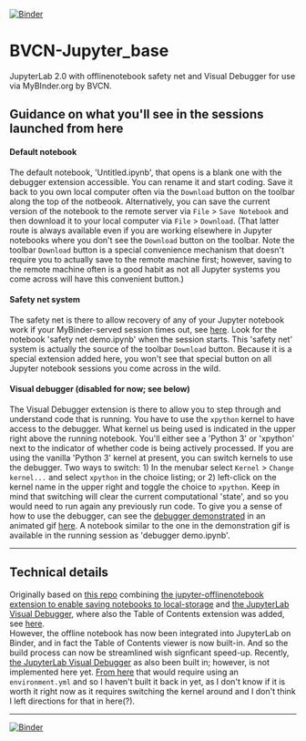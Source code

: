 [![Binder](https://mybinder.org/badge_logo.svg)](https://mybinder.org/v2/gh/fomightez/BVCN-Jupyter_base/master?urlpath=lab%2Ftree%2FUntitled.ipynb)

# BVCN-Jupyter_base
JupyterLab 2.0 with offlinenotebook safety net and Visual Debugger for use via MyBInder.org by BVCN.

## Guidance on what you'll see in the sessions launched from here

#### Default notebook

The default notebook, 'Untitled.ipynb', that opens is a blank one with the debugger extension accessible. You can rename it and start coding. Save it back to you own local computer often via the `Download` button on the toolbar along the top of the notbeook. Alternatively, you can save the current version of the notebook to the remote server via `File` > `Save Notebook` and then download it to your local computer via `File` > `Download`. (That latter route is always available even if you are working elsewhere in Jupyter notebooks where you don't see the `Download` button on the toolbar. Note the toolbar `Download` button is a special convenience mechanism that doesn't require you to actually save to the remote machine first; however, saving to the remote machine often is a good habit as not all Jupyter systems you come across will have this convenient button.)

#### Safety net system

The safety net is there to allow recovery of any of your Jupyter notebook work if your MyBinder-served session times out, see [here](https://github.com/biovcnet/biovcnet.github.io/wiki/Infrastructure:-MyBinder#safety-net-for-the-ephemeral-nature-of-sessions). Look for the notebook 'safety net demo.ipynb' when the session starts. This 'safety net' system is actually the source of the toolbar `Download` button. Because it is a special extension added here, you won't see that special button on all Jupyter notebook sessions you come across in the wild.

#### Visual debugger (disabled for now; see below)

The Visual Debugger extension is there to allow you to step through and understand code that is running. You have to use the `xpython` kernel to have access to the debugger. What kernel us being used is indicated in the upper right above the running notebook. You'll either see a 'Python 3' or 'xpython' next to the indicator of whether code is being actively processed. If you are using the vanilla 'Python 3' kernel at present, you can switch kernels to use the debugger. Two ways to switch: 1) In the menubar select `Kernel` > `Change kernel...` and select `xpython` in the choice listing; or 2) left-click on the kernel name in the upper right and toggle the choice to `xpython`. Keep in mind that switching will clear the current computational 'state', and so you would need to run again any previously run code. To give you a sense of how to use the debugger, can see the [debugger demonstrated](https://github.com/jupyterlab/debugger#jupyterlabdebugger) in an animated gif [here](https://github.com/jupyterlab/debugger#jupyterlabdebugger). A notebook similar to the one in the demonstration gif is available in the running session as 'debugger demo.ipynb'.

----

## Technical details

Originally based on [this repo](https://github.com/fomightez/BVCN-Jupyter_base) combining [the jupyter-offlinenotebook extension to enable saving notebooks to local-storage](https://github.com/manics/jupyter-offlinenotebook) and [the JupyterLab Visual Debugger](https://github.com/jupyterlab/debugger), where also the Table of Contents extension was added, see [here](https://github.com/jupyterlab/jupyterlab-toc#jupyterlab-toc).  
However, the offline notebook has now been integrated into JupyterLab on Binder, and in fact the Table of Contents viewer is now built-in. And so the build process can now be streamlined wish signficant speed-up. Recently, [the JupyterLab Visual Debugger](https://github.com/jupyterlab/debugger) as also been built in; however, is not implemented here yet. [From here](https://github.com/jupyterlab/debugger#jupyterlabdebugger) that would require using an `environment.yml` and so I haven't built it back in yet, as I don't know if it is worth it right now as it requires switching the kernel around and I don't think I left directions for that in here(?).


-----

[![Binder](https://mybinder.org/badge_logo.svg)](https://mybinder.org/v2/gh/fomightez/BVCN-Jupyter_base/master?urlpath=lab%2Ftree%2FUntitled.ipynb)
